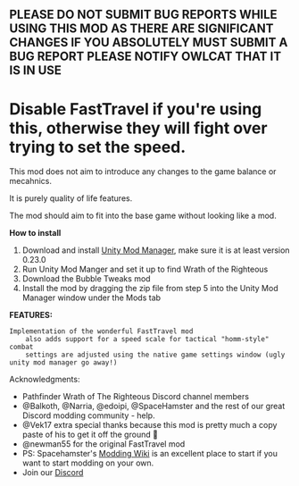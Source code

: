 ## PLEASE DO NOT SUBMIT BUG REPORTS WHILE USING THIS MOD AS THERE ARE SIGNIFICANT CHANGES IF YOU ABSOLUTELY MUST SUBMIT A BUG REPORT PLEASE NOTIFY OWLCAT THAT IT IS IN USE

# Disable FastTravel if you're using this, otherwise they will fight over trying to set the speed.

This mod does not aim to introduce any changes to the game balance or mecahnics.

It is purely quality of life features.

The mod should aim to fit into the base game without looking like a mod.

**How to install**

1. Download and install [Unity Mod Manager](https://github.com/newman55/unity-mod-manager), make sure it is at least version 0.23.0
2. Run Unity Mod Manger and set it up to find Wrath of the Righteous
3. Download the Bubble Tweaks mod
4. Install the mod by dragging the zip file from step 5 into the Unity Mod Manager window under the Mods tab

**FEATURES:**

	Implementation of the wonderful FastTravel mod
		also adds support for a speed scale for tactical "homm-style" combat
		settings are adjusted using the native game settings window (ugly unity mod manager go away!)


Acknowledgments:  

-   Pathfinder Wrath of The Righteous Discord channel members
-   @Balkoth, @Narria, @edoipi, @SpaceHamster and the rest of our great Discord modding community - help.
-	@Vek17 extra special thanks because this mod is pretty much a copy paste of his to get it off the ground :pray:
-	@newman55 for the original FastTravel mod
-   PS: Spacehamster's [Modding Wiki](https://github.com/spacehamster/OwlcatModdingWiki/wiki/Beginner-Guide) is an excellent place to start if you want to start modding on your own.
-   Join our [Discord](https://discord.gg/bQVwsP7cky)
